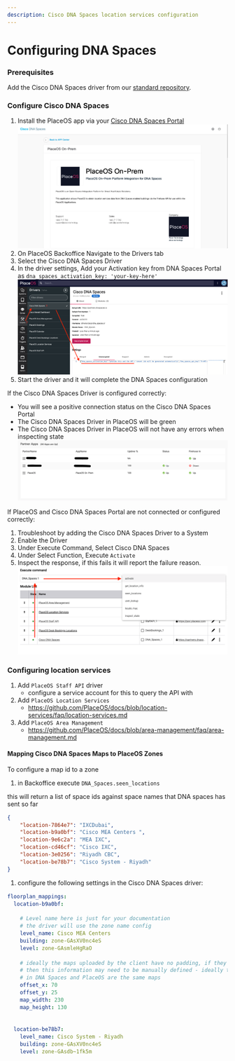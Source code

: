 ```yaml
---
description: Cisco DNA Spaces location services configuration
---
```


# Configuring DNA Spaces

### Prerequisites

Add the Cisco DNA Spaces driver from our [standard repository](https://github.com/PlaceOS/drivers).

### Configure Cisco DNA Spaces

1. Install the PlaceOS app via your [Cisco DNA Spaces Portal](https://dnaspaces.io/partner/app/details/app-A575390EA4DD4915B863D6CA4F283F38) \
   ![](<../../../.gitbook/assets/image (9).png>)
2. On PlaceOS Backoffice Navigate to the Drivers tab
3. Select the Cisco DNA Spaces Driver
4. In the driver settings, Add your Activation key from DNA Spaces Portal as `dna_spaces_activation_key: 'your-key-here'` \
   ![](<../../../.gitbook/assets/image (7).png>)
5. Start the driver and it will complete the DNA Spaces configuration

If the Cisco DNA Spaces Driver is configured correctly:

* You will see a positive connection status on the Cisco DNA Spaces Portal
* The Cisco DNA Spaces Driver in PlaceOS will be green
* The Cisco DNA Spaces Driver in PlaceOS will not have any errors when inspecting state\
  ![](<../../../.gitbook/assets/image (8).png>)

If PlaceOS and Cisco DNA Spaces Portal are not connected or configured correctly:

1. Troubleshoot by adding the Cisco DNA Spaces Driver to a System
2. Enable the Driver
3. Under Execute Command, Select Cisco DNA Spaces
4. Under Select Function, Execute `Activate`
5. Inspect the response, if this fails it will report the failure reason.\
   ![](<../../../.gitbook/assets/image (5).png>)

### Configuring location services

1. Add `PlaceOS Staff API` driver
   * configure a service account for this to query the API with
2. Add `PlaceOS Location Services`
   * https://github.com/PlaceOS/docs/blob/location-services/faq/location-services.md
3. Add `PlaceOS Area Management`
   * https://github.com/PlaceOS/docs/blob/area-management/faq/area-management.md

#### Mapping Cisco DNA Spaces Maps to PlaceOS Zones

To configure a map id to a zone

1. in Backoffice execute `DNA_Spaces.seen_locations`

this will return a list of space ids against space names that DNA spaces has sent so far

```json
{
    "location-7864e7": "IXCDubai",
    "location-b9a0bf": "Cisco MEA Centers ",
    "location-9e6c2a": "MEA IXC",
    "location-cd46cf": "Cisco IXC",
    "location-3e0256": "Riyadh CBC",
    "location-be78b7": "Cisco System - Riyadh"
}
```

1. configure the following settings in the Cisco DNA Spaces driver:

```yaml
floorplan_mappings:
  location-b9a0bf:

    # Level name here is just for your documentation
    # the driver will use the zone name config
    level_name: Cisco MEA Centers
    building: zone-GAsXV0nc4eS
    level: zone-GAsmleHgRaO

    # ideally the maps uploaded by the client have no padding, if they do
    # then this information may need to be manually defined - ideally the maps
    # in DNA Spaces and PlaceOS are the same maps
    offset_x: 70
    offset_y: 25
    map_width: 230
    map_height: 130


  location-be78b7:
    level_name: Cisco System - Riyadh
    building: zone-GAsXV0nc4eS
    level: zone-GAsdb~1fk5m
```
